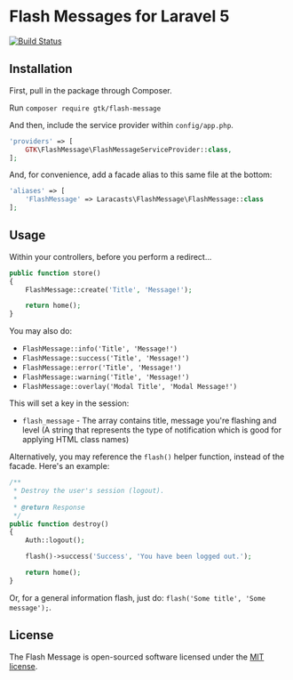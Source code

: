 # Flash Messages for Laravel 5

[![Build Status](https://travis-ci.org/cuonggt/flash-message.svg?branch=master)](https://travis-ci.org/cuonggt/flash-message)

## Installation

First, pull in the package through Composer.

Run `composer require gtk/flash-message`

And then, include the service provider within `config/app.php`.

```php
'providers' => [
    GTK\FlashMessage\FlashMessageServiceProvider::class,
];
```

And, for convenience, add a facade alias to this same file at the bottom:

```php
'aliases' => [
    'FlashMessage' => Laracasts\FlashMessage\FlashMessage::class
];
```

## Usage

Within your controllers, before you perform a redirect...

```php
public function store()
{
    FlashMessage::create('Title', 'Message!');

    return home();
}
```

You may also do:

- `FlashMessage::info('Title', 'Message!')`
- `FlashMessage::success('Title', 'Message!')`
- `FlashMessage::error('Title', 'Message!')`
- `FlashMessage::warning('Title', 'Message!')`
- `FlashMessage::overlay('Modal Title', 'Modal Message!')`

This will set a key in the session:

- `flash_message` - The array contains title, message you're flashing and level (A string that represents the type of notification which is good for applying HTML class names)

Alternatively, you may reference the `flash()` helper function, instead of the facade. Here's an example:

```php
/**
 * Destroy the user's session (logout).
 *
 * @return Response
 */
public function destroy()
{
    Auth::logout();

    flash()->success('Success', 'You have been logged out.');

    return home();
}
```

Or, for a general information flash, just do: `flash('Some title', 'Some message');`.

## License

The Flash Message is open-sourced software licensed under the [MIT license](http://opensource.org/licenses/MIT).
